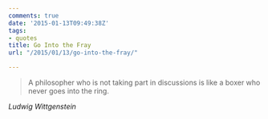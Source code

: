 ```yaml
---
comments: true
date: '2015-01-13T09:49:38Z'
tags:
- quotes
title: Go Into the Fray
url: "/2015/01/13/go-into-the-fray/"

---
```

<blockquote class="big">A philosopher who is not taking part in discussions is like a boxer who never goes into the ring.</blockquote>

<cite class="big">Ludwig Wittgenstein</cite>
